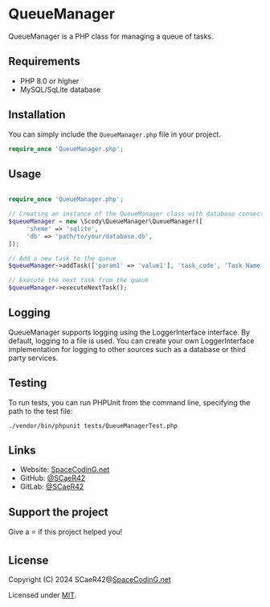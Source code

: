 # QueueManager

QueueManager is a PHP class for managing a queue of tasks.


## Requirements

- PHP 8.0 or higher
- MySQL/SqLite database

## Installation


You can simply include the `QueueManager.php` file in your project.

```php
require_once 'QueueManager.php';
```

## Usage

```php

require_once 'QueueManager.php';

// Creating an instance of the QueueManager class with database connection parameters
$queueManager = new \Scody\QueueManager\QueueManager([
     'sheme' => 'sqlite',
     'db' => 'path/to/your/database.db',
]);

// Add a new task to the queue
$queueManager->addTask(['param1' => 'value1'], 'task_code', 'Task Name');

// Execute the next task from the queue
$queueManager->executeNextTask();

```

## Logging

QueueManager supports logging using the LoggerInterface interface. By default, logging to a file is used. You can create your own LoggerInterface implementation for logging to other sources such as a database or third party services.

## Testing

To run tests, you can run PHPUnit from the command line, specifying the path to the test file:

```shell
./vendor/bin/phpunit tests/QueueManagerTest.php
```

## Links

* Website: [SpaceCodinG.net](https://spacecoding.net/)
* GitHub: [@SCaeR42](https://github.com/SCaeR42)
* GitLab: [@SCaeR42](https://gitlab.com/spacecoding)

## Support the project

Give a ⭐️ if this project helped you!

## License

Copyright (C) 2024 SCaeR42@[SpaceCodinG.net](https://spacecoding.net/)

Licensed under [MIT](license.txt).